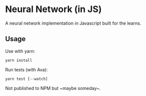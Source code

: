 # Neural Network (in JS)

A neural network implementation in Javascript built for the learns.

## Usage

Use with yarn:

```
yarn install
```

Run tests (with Ava):

```
yarn test [--watch]
```

Not published to NPM but ~maybe someday~.
